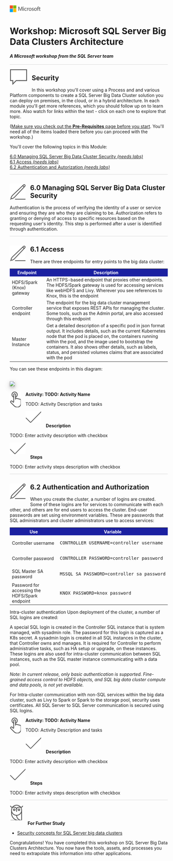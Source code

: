 ![](../graphics/microsoftlogo.png)

# Workshop: Microsoft SQL Server Big Data Clusters Architecture

#### <i>A Microsoft workshop from the SQL Server team</i>

<p style="border-bottom: 1px solid lightgrey;"></p>

<img style="float: left; margin: 0px 15px 15px 0px;" src="../graphics/textbubble.png"> <h2>Security</h2>

In this workshop you'll cover using a Process and and various Platform components to create a SQL Server Big Data Cluster solution you can deploy on premises, in the cloud, or in a hybrid architecture. In each module you'll get more references, which you should follow up on to learn more. Also watch for links within the text - click on each one to explore that topic.

(<a href="00%20-%20Pre-Requisites.md" target="_blank">Make sure you check out the <b>Pre-Requisites</b> page before you start</a>. You'll need all of the items loaded there before you can proceed with the workshop.)

You'll cover the following topics in this Module:

<dl>

  <dt><a href="#6-0">6.0 Managing SQL Server Big Data Cluster Security <i>(needs labs)</i></a></dt>
  <dt><a href="#6-1">6.1 Access <i>(needs labs)</i></a></dt>
  <dt><a href="#6-2">6.2 Authentication and Autorization <i>(needs labs)</i></a></dt>

</dl>

<p style="border-bottom: 1px solid lightgrey;"></p>

<h2><img style="float: left; margin: 0px 15px 15px 0px;" src="../graphics/pencil2.png"><a name="6-0">6.0 Managing SQL Server Big Data Cluster Security</a></h2>

Authentication is the process of verifying the identity of a user or service and ensuring they are who they are claiming to be. Authorization refers to granting or denying of access to specific resources based on the requesting user's identity. This step is performed after a user is identified through authentication.

<p style="border-bottom: 1px solid lightgrey;"></p>

<h2><img style="float: left; margin: 0px 15px 15px 0px;" src="../graphics/pencil2.png"><a name="6-1">6.1 Access</a></h2>

There are three endpoints for entry points to the big data cluster:

<table>

<tr><th style="background-color: #1b20a1; color: white;">Endpoint</th> <th style="background-color: #1b20a1; color: white;">Description</th></tr>

  <tr><td>HDFS/Spark (Knox) gateway</td><td>An HTTPS-based endpoint that proxies other endpoints. The HDFS/Spark gateway is used for accessing services like webHDFS and Livy. Wherever you see references to Knox, this is the endpoint</td></tr>
  <tr><td>Controller endpoint</td><td>The endpoint for the big data cluster management service that exposes REST APIs for managing the cluster. Some tools, such as the Admin portal, are also accessed through this endpoint</td></tr>
  <tr><td>Master Instance</td><td>Get a detailed description of a specific pod in json format output. It includes details, such as the current Kubernetes node that the pod is placed on, the containers running within the pod, and the image used to bootstrap the containers. It also shows other details, such as labels, status, and persisted volumes claims that are associated with the pod</td></tr>
  
</table>

You can see these endpoints in this diagram:

<br>
<img style="height: 400; box-shadow: 0 4px 8px 0 rgba(0, 0, 0, 0.2), 0 6px 20px 0 rgba(0, 0, 0, 0.19);" src="https://docs.microsoft.com/en-us/sql/big-data-cluster/media/concept-security/cluster_endpoints.png">
<br>

<p><img style="float: left; margin: 0px 15px 15px 0px;" src="../graphics/point1.png"><b>Activity: TODO: Activity Name</b></p>

TODO: Activity Description and tasks

<p><img style="margin: 0px 15px 15px 0px;" src="../graphics/checkmark.png"><b>Description</b></p>

TODO: Enter activity description with checkbox

<p><img style="margin: 0px 15px 15px 0px;" src="../graphics/checkmark.png"><b>Steps</b></p>

TODO: Enter activity steps description with checkbox

<p style="border-bottom: 1px solid lightgrey;"></p>


<h2><img style="float: left; margin: 0px 15px 15px 0px;" src="../graphics/pencil2.png"><a name="6-2">6.2 Authentication and Authorization</a></h2>

When you create the cluster, a number of logins are created. Some of these logins are for services to communicate with each other, and others are for end users to access the cluster.
End-user passwords are set using environment variables. These are passwords that SQL administrators and cluster administrators use to access services:

<table>

<tr><th style="background-color: #1b20a1; color: white;">Use</th> <th style="background-color: #1b20a1; color: white;">Variable</th></tr>

  <tr><td>Controller username</td><td><pre>CONTROLLER_USERNAME=controller_username</pre></td></tr>
  <tr><td>Controller password</td><td><pre>CONTROLLER_PASSWORD=controller_password</pre></td></tr>
  <tr><td>SQL Master SA password</td><td><pre>MSSQL_SA_PASSWORD=controller_sa_password</pre></td></tr>
  <tr><td>Password for accessing the HDFS/Spark endpoint</td><td><pre>KNOX_PASSWORD=knox_password</pre></td></tr>
  
</table>


Intra-cluster authentication
Upon deployment of the cluster, a number of SQL logins are created:

A special SQL login is created in the Controller SQL instance that is system managed, with sysadmin role. The password for this login is captured as a K8s secret. A sysadmin login is created in all SQL instances in the cluster, that Controller owns and manages. It is required for Controller to perform administrative tasks, such as HA setup or upgrade, on these instances. These logins are also used for intra-cluster communication between SQL instances, such as the SQL master instance communicating with a data pool.

<i>Note: In current release, only basic authentication is supported. Fine-grained access control to HDFS objects, and SQL big data cluster compute and data pools, is not yet available.</i>

For Intra-cluster communication with non-SQL services within the big data cluster, such as Livy to Spark or Spark to the storage pool, security uses certificates. All SQL Server to SQL Server communication is secured using SQL logins.

<p><img style="float: left; margin: 0px 15px 15px 0px;" src="../graphics/point1.png"><b>Activity: TODO: Activity Name</b></p>

TODO: Activity Description and tasks

<p><img style="margin: 0px 15px 15px 0px;" src="../graphics/checkmark.png"><b>Description</b></p>

TODO: Enter activity description with checkbox

<p><img style="margin: 0px 15px 15px 0px;" src="../graphics/checkmark.png"><b>Steps</b></p>

TODO: Enter activity steps description with checkbox

<p style="border-bottom: 1px solid lightgrey;"></p>

<p><img style="margin: 0px 15px 15px 0px;" src="../graphics/owl.png"><b>For Further Study</b></p>
<ul>
    <li><a href="https://docs.microsoft.com/en-us/sql/big-data-cluster/concept-security?view=sqlallproducts-allversions" target="_blank">Security concepts for SQL Server big data clusters</a></li>
</ul>

Congratulations! You have completed this workshop on SQL Server Big Data Clusters Architecture. You now have the tools, assets, and processes you need to extrapolate this information into other applications.